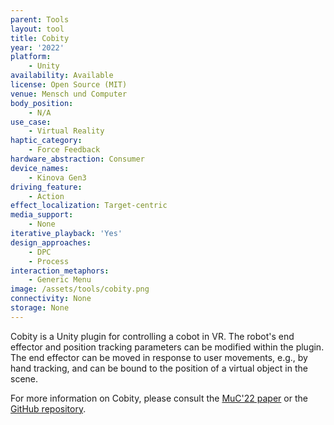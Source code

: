 ```yaml
---
parent: Tools
layout: tool
title: Cobity
year: '2022'
platform:
    - Unity
availability: Available
license: Open Source (MIT)
venue: Mensch und Computer
body_position:
    - N/A
use_case:
    - Virtual Reality
haptic_category:
    - Force Feedback
hardware_abstraction: Consumer
device_names:
    - Kinova Gen3
driving_feature:
    - Action
effect_localization: Target-centric
media_support:
    - None
iterative_playback: 'Yes'
design_approaches:
    - DPC
    - Process
interaction_metaphors:
    - Generic Menu
image: /assets/tools/cobity.png
connectivity: None
storage: None
---
```

Cobity is a Unity plugin for controlling a cobot in VR.
The robot's end effector and position tracking parameters can be modified within the plugin.
The end effector can be moved in response to user movements, e.g., by hand tracking, and can be bound to the position of a virtual object in the scene.

For more information on Cobity, please consult the [MuC'22 paper](https://doi.org/10.1145/3543758.3543775) or the [GitHub repository](https://github.com/xteeven/Cobity).
